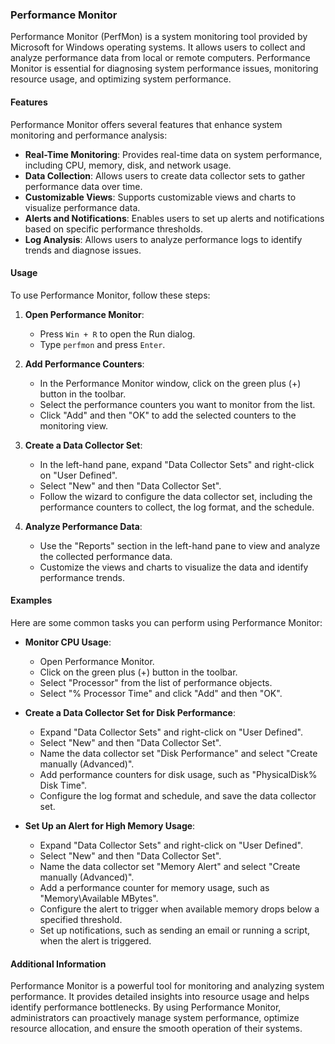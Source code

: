 
### Performance Monitor

Performance Monitor (PerfMon) is a system monitoring tool provided by Microsoft for Windows operating systems. It allows users to collect and analyze performance data from local or remote computers. Performance Monitor is essential for diagnosing system performance issues, monitoring resource usage, and optimizing system performance.

#### Features

Performance Monitor offers several features that enhance system monitoring and performance analysis:

- **Real-Time Monitoring**: Provides real-time data on system performance, including CPU, memory, disk, and network usage.
- **Data Collection**: Allows users to create data collector sets to gather performance data over time.
- **Customizable Views**: Supports customizable views and charts to visualize performance data.
- **Alerts and Notifications**: Enables users to set up alerts and notifications based on specific performance thresholds.
- **Log Analysis**: Allows users to analyze performance logs to identify trends and diagnose issues.

#### Usage

To use Performance Monitor, follow these steps:

1. **Open Performance Monitor**:
   - Press `Win + R` to open the Run dialog.
   - Type `perfmon` and press `Enter`.

2. **Add Performance Counters**:
   - In the Performance Monitor window, click on the green plus (+) button in the toolbar.
   - Select the performance counters you want to monitor from the list.
   - Click "Add" and then "OK" to add the selected counters to the monitoring view.

3. **Create a Data Collector Set**:
   - In the left-hand pane, expand "Data Collector Sets" and right-click on "User Defined".
   - Select "New" and then "Data Collector Set".
   - Follow the wizard to configure the data collector set, including the performance counters to collect, the log format, and the schedule.

4. **Analyze Performance Data**:
   - Use the "Reports" section in the left-hand pane to view and analyze the collected performance data.
   - Customize the views and charts to visualize the data and identify performance trends.

#### Examples

Here are some common tasks you can perform using Performance Monitor:

- **Monitor CPU Usage**:
  - Open Performance Monitor.
  - Click on the green plus (+) button in the toolbar.
  - Select "Processor" from the list of performance objects.
  - Select "% Processor Time" and click "Add" and then "OK".

- **Create a Data Collector Set for Disk Performance**:
  - Expand "Data Collector Sets" and right-click on "User Defined".
  - Select "New" and then "Data Collector Set".
  - Name the data collector set "Disk Performance" and select "Create manually (Advanced)".
  - Add performance counters for disk usage, such as "PhysicalDisk\% Disk Time".
  - Configure the log format and schedule, and save the data collector set.

- **Set Up an Alert for High Memory Usage**:
  - Expand "Data Collector Sets" and right-click on "User Defined".
  - Select "New" and then "Data Collector Set".
  - Name the data collector set "Memory Alert" and select "Create manually (Advanced)".
  - Add a performance counter for memory usage, such as "Memory\Available MBytes".
  - Configure the alert to trigger when available memory drops below a specified threshold.
  - Set up notifications, such as sending an email or running a script, when the alert is triggered.

#### Additional Information

Performance Monitor is a powerful tool for monitoring and analyzing system performance. It provides detailed insights into resource usage and helps identify performance bottlenecks. By using Performance Monitor, administrators can proactively manage system performance, optimize resource allocation, and ensure the smooth operation of their systems.
